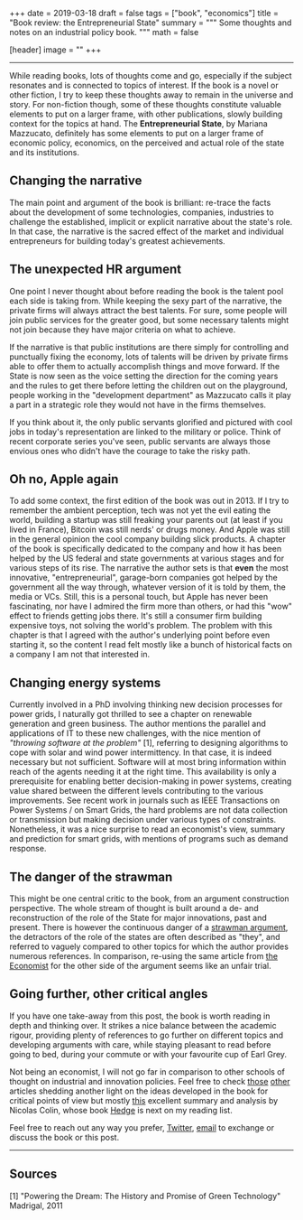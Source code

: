 +++
date = 2019-03-18
draft = false
tags = ["book", "economics"]
title = "Book review: the Entrepreneurial State"
summary = """
Some thoughts and notes on an industrial policy book.
"""
math = false

[header]
image = ""
+++

--------

While reading books, lots of thoughts come and go, especially if the subject
resonates and is connected to topics of interest. If the book is a
novel or other fiction, I try to keep these thoughts away to remain in the
universe and story. For non-fiction though, some of these thoughts constitute
valuable elements to put on a larger frame, with other publications, slowly building
context for the topics at hand. The **Entrepreneurial State**, by
Mariana Mazzucato, definitely has some elements to put on a larger frame
of economic policy, economics, on the perceived and actual role of the state
and its institutions.  

## Changing the narrative

The main point and argument of the book is brilliant: re-trace the facts
about the development of some technologies, companies, industries to challenge
the established, implicit or explicit narrative about the state's role.
In that case, the narrative is the sacred effect of the market and individual
entrepreneurs for building today's greatest achievements.

## The unexpected HR argument

One point I never thought about before reading the book is the talent pool each
side is taking from. While keeping the sexy part of the narrative, the private
firms will always attract the best talents. For sure, some people will join
public services for the greater good, but some necessary talents might not
join because they have major criteria on what to achieve.  

If the narrative is that public institutions are there simply for controlling
and punctually fixing the economy, lots of talents will be driven by private
firms able to offer them to actually accomplish things and move forward.
If the State is now seen as the voice setting the direction for the coming
years and the rules to get there before letting the children out on the
playground, people working in the "development department" as Mazzucato calls
it play a part in a strategic role they would not have in the firms themselves.  

If you think about it, the only public servants glorified and pictured with
cool jobs in today's representation are linked to the military or police.
Think of recent corporate series you've seen, public servants are always those
envious ones who didn't have the courage to take the risky path.

## Oh no, Apple again

To add some context, the first edition of the book was out in 2013. If I
try to remember the ambient perception, tech was not yet the evil eating the
world, building a startup was still freaking your parents out
(at least if you lived in France), Bitcoin was still nerds' or drugs money.
And Apple was still in the general opinion the cool company building slick products.
A chapter of the book is specifically dedicated to the company and how it has
been helped by the US federal and state governments at various stages and for
various steps of its rise. The narrative the author sets is that **even** the
most innovative, "entrepreneurial", garage-born companies got helped by the
government all the way through, whatever version of it is told by them,
the media or VCs. Still, this is a personal touch, but Apple has never been
fascinating, nor have I admired the firm more than others, or had this "wow"
effect to friends getting jobs there. It's still a consumer firm building
expensive toys, not solving the world's problem. The problem with this chapter
is that I agreed with the author's underlying point before even starting it,
so the content I read felt mostly like a bunch of historical facts on a company
I am not that interested in.

## Changing energy systems

Currently involved in a PhD involving thinking new decision processes for power
grids, I naturally got thrilled to see a chapter on renewable generation
and green business. The author mentions the parallel and applications of
IT to these new challenges, with the nice mention of
*"throwing software at the problem"* [1], referring to designing algorithms
to cope with solar and wind power intermittency.
In that case, it is indeed necessary but not sufficient. Software will at
most bring information within reach of the agents needing it at the right time.
This availability is only a prerequisite for enabling better decision-making in power systems,
creating value shared between the different levels contributing to the
various improvements. See recent work in journals such as IEEE Transactions on
Power Systems / on Smart Grids, the hard problems are not data collection or
transmission but making decision under various types of constraints.
Nonetheless, it was a nice surprise to read an economist's view, summary
and prediction for smart grids, with mentions of programs such as demand response.

## The danger of the strawman

This might be one central critic to the book, from an argument construction
perspective. The whole stream of thought is built around a de- and reconstruction
of the role of the State for major innovations, past and present. There is
however the continuous danger of a [strawman argument](https://en.wikipedia.org/wiki/Straw_man),
the detractors of the role of the states are often described as "they", and
referred to vaguely compared to other topics for which the author provides
numerous references. In comparison, re-using the same article from
[the Economist](https://www.economist.com/leaders/2012/04/21/the-third-industrial-revolution)
for the other side of the argument seems like an unfair trial.

## Going further, other critical angles

If you have one take-away from this post, the book is worth reading in depth
and thinking over. It strikes a nice balance between the academic rigour,
providing plenty of references to go further on different topics and developing
arguments with care, while staying pleasant to read before going to bed, during
your commute or with your favourite cup of Earl Grey.

Not being an economist, I will not go far in comparison to other schools of
thought on industrial and innovation policies.
Feel free to check [those](https://www.forbes.com/sites/timworstall/2013/12/15/the-intellectual-hole-at-the-heart-of-mariana-mazzucatos-entrepreneurial-state/#6042744d728b)
[other](https://www.questia.com/library/journal/1G1-432806536/a-critique-of-mazzucato-s-entrepreneurial-state)
articles shedding another light on the ideas developed in the book for critical
points of view but mostly
[this](https://salon.thefamily.co/innovation-doesnt-run-on-calls-for-projects-4f878ca8e31)
excellent summary and analysis by Nicolas Colin, whose book
[Hedge](https://twitter.com/Nicolas_Colin/status/1014439870524215302) is next
on my reading list.


Feel free to reach out any way you prefer, [Twitter](https://twitter.com/matbesancon),
[email](/#contact) to exchange or discuss the book or this post.

--------

## Sources

[1] "Powering the Dream: The History and Promise of Green Technology" Madrigal, 2011

